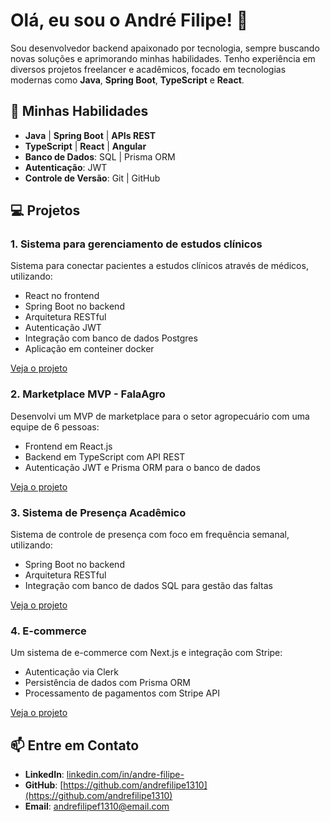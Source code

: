 # Olá, eu sou o André Filipe! 👋

Sou desenvolvedor backend apaixonado por tecnologia, sempre buscando novas soluções e aprimorando minhas habilidades. Tenho experiência em diversos projetos freelancer e acadêmicos, focado em tecnologias modernas como **Java**, **Spring Boot**, **TypeScript** e **React**.

## 🚀 **Minhas Habilidades**

- **Java** | **Spring Boot** | **APIs REST**
- **TypeScript** | **React** | **Angular**
- **Banco de Dados**: SQL | Prisma ORM
- **Autenticação**: JWT 
- **Controle de Versão**: Git | GitHub

## 💻 **Projetos**
### 1. **Sistema para gerenciamento de estudos clínicos**
Sistema para conectar pacientes a estudos clínicos através de médicos, utilizando:
- React no frontend
- Spring Boot no backend
- Arquitetura RESTful
- Autenticação JWT
- Integração com banco de dados Postgres
- Aplicação em conteiner docker

[Veja o projeto](https://github.com/andrefilipe1310/inovamed-)


### 2. **Marketplace MVP - FalaAgro**
Desenvolvi um MVP de marketplace para o setor agropecuário com uma equipe de 6 pessoas:
- Frontend em React.js
- Backend em TypeScript com API REST
- Autenticação JWT e Prisma ORM para o banco de dados

[Veja o projeto](https://github.com/AyrtonF/Projeto-FalaAgro)

### 3. **Sistema de Presença Acadêmico**
Sistema de controle de presença com foco em frequência semanal, utilizando:
- Spring Boot no backend
- Arquitetura RESTful
- Integração com banco de dados SQL para gestão das faltas

[Veja o projeto](https://github.com/andrefilipe1310/attendance-system)

### 4. **E-commerce**
Um sistema de e-commerce com Next.js e integração com Stripe:
- Autenticação via Clerk
- Persistência de dados com Prisma ORM
- Processamento de pagamentos com Stripe API

[Veja o projeto](https://github.com/andrefilipe1310/axel-commerce)


## 📫 **Entre em Contato**

- **LinkedIn**: [linkedin.com/in/andre-filipe-](https://www.linkedin.com/in/andre-filipe-/)
- **GitHub**: [https://github.com/andrefilipe1310](https://github.com/andrefilipe1310)
- **Email**: andrefilipef1310@email.com
